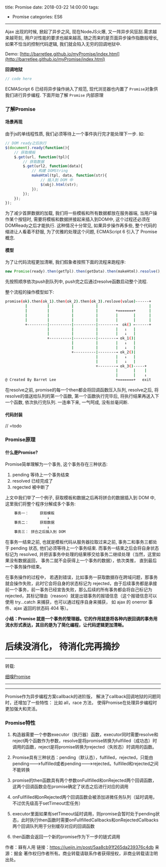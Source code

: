 title: Promise
date: 2018-03-22 14:00:00
tags:
- Promise
categories: ES6

---


Ajax 出现的时候, 掀起了异步之风, 现在NodeJS火爆, 又一阵异步风狂刮.需求越来越苛刻, 用户对性能的要求也越来越高, 随之而来的是页面异步操作指数般增长,如果不恰当的控制代码逻辑, 我们就会陷入无穷的回调地狱中.

Demo: [http://barretlee.github.io/myPromise/index.html](http://barretlee.github.io/myPromise/index.html)

<!--more-->

**回调地狱**
``` js
// code here
```

ECMAScript 6 已经将异步操作纳入了规范, 现代浏览器也内置了 `Promise`对象供我们进行异步编程. 下面开始了解 `Promise` 内部原理

### 了解Promise

#### 场景再现

由于js的单线程性质, 我们必须等待上一个事件执行完才能处理下一步. 如:

``` js
// DOM ready之后执行
$(document).ready(function(){
    // 获取模板
    $.get(url, function(tpl){
        // 获取数据
        $.get(url2, function(data){
            // 构建 DOMString
            makeHtml(tpl, data, function(str){
                // 插入到 DOM 中
                $(obj).html(str);
            });
        });
    });
});
```

为了减少首屏数据的加载, 我们将一些模板和所有数据都放在服务器端, 当用户操作某个按钮时, 需要将模板和数据拼接起来插入到DOM中, 这个过程还必须在DOMReady之后才能执行. 这种情况十分常见, 如果异步操作再多些, 整个代码的缩进让人看着不舒服, 为了优雅的处理这个问题, ECMAScript 6 引入了 Promise 概念.


#### 模型

为了让代码流程更加清晰, 我们假象者按照下面的流程来跑程序:

``` js
new Promise(ready).then(getTpl).then(getData).then(makeHtml).resolve();
```

先按照顺序依次push到队列中, push完之后通过resolve函数启动整个流程.

整个流程的操作模型如下:

``` bash
promise(ok).then(ok_1).then(ok_2).then(ok_3).reslove(value)------+
         |         |          |          |                       |
         |         |          |          |        +=======+      |
         |         |          |          |        |       |      |
         |         |          |          |        |       |      |
         +---------|----------|----------|--------→  ok() ←------+
                   |          |          |        |   ↓   |
                   |          |          |        |   ↓   |
                   +----------|----------|--------→ ok_1()|
                              |          |        |   ↓   |
                              |          |        |   ↓   |
                              +----------|--------→ ok_2()|
                                         |        |   ↓   |
                                         |        |   ↓   |
                                         +--------→ ok_3()-----+
                                                  |       |    |
                                                  |       |    ↓
@ Created By Barret Lee                           +=======+   exit

```

在resolve之前, promise的每一个then都会将回调函数压入队列, resolve之后, 将resolve的值送给队列的第一个函数, 第一个函数执行完毕后, 将执行结果再送入下一个函数, 依次执行完队列. 一连串下来, 一气呵成, 没有丝毫间断.

#### 代码封装

// =todo


### Promise原理

#### 什么是Promise?

Promise简单理解为一个事务, 这个事务存在三种状态:

1. pending 等待上一个事务结束
2. resolved 已经完成了
3. regected 被中断了

上文中我们举了一个例子, 获取模板和数据之后再将拼合的数据插入到 DOM 中, 这里我们将整个程序分解成多个事务:

``` bash
    事务一：     获取模板
                   ↓
    事务二：     获取数据
                   ↓
    事务三： 拼合之后插入到 DOM
```

在事务一结束之前, 也就是模板代码从服务器拉取过来之前, 事务二和事务三都处于 pending 状态, 他们必须等待上一个事务结束. 而事务一结束之后会将自身状态标记为 resolved, 并把该事务中处理的结果移交给事务二继续处理（当然，这里如果没有数据返回， 事务二就不会获得上一个事务的数据），依次类推， 直到最后一个事务操作结束。

在事务操作的过程中， 若遇到错误，比如事务一获取数据存在跨域问题，那事务就会操作失败，此时它会将自身的状态标记为 rejected，由于后续事务都是承接前一个事务，前一事务已经宣告失败，那么后续的所有事务都会将自己标记为 rejected，其标记理由（reason）就是出错事务的报错信息（这个报错信息可以使用 try...catch 来捕获，也可以通过程序自身来捕获， 如 ajax 的 onerror 事件、ajax 返回的状态码 404 等）。

**小结：Promise 就是一个事务的管理器。它的作用就是将各种内嵌回调的事务用流水形式表达，其目的是为了简化编程，让代码逻辑更加清晰。**


# 后续没消化， 待消化完再摘抄





---

转载:

[细嗅Promise](https://www.cnblogs.com/hustskyking/p/promise.html)



---

---


Promise作为异步编程方案callback的进阶版， 解决了callback回调地狱的问题同时，还增加了一些特性： 比如 all，race 方法， 使得Promise在处理异步编程时更加强大和灵活。

### Promise特性

1. 构造器需要一个参数executor（执行器）函数，executor同时需要resolve和reject两个函数作为参数，resolve是将promise转换为fulfilled（成功态）时调用的函数，reject是将promise转换为rejected（失败态）时调用的函数。

2. Promise具有三种状态：pending（默认态），fulfilled，rejected，只能由pending--->fulfilled或者pending--->rejected。fulfilled和rejected之间不能转换

3. promise的then函数具有两个参数onFullfilled和onRejected两个回调函数，这两个回调函数会在promise确定了状态之后进行对应的调用

4. onFullfilled和onRejected两个回调函数会被添加进微任务队列（延时调用，不过优先级高于setTimeout宏任务）

5. executor里面如果有setTimeout延时调用，则promise会暂时处于pending状态，此时执行then函数时需要onFullfilledCallbacks和onRejectedCallbacks两个回调队列用于分别缓存对应的回调函数

6. then函数会返回一个新的promise作为下一步的链式调用

作者：槑有人用
链接：https://juejin.im/post/5aa8cb91f265da239376c4db
来源：掘金
著作权归作者所有。商业转载请联系作者获得授权，非商业转载请注明出处。